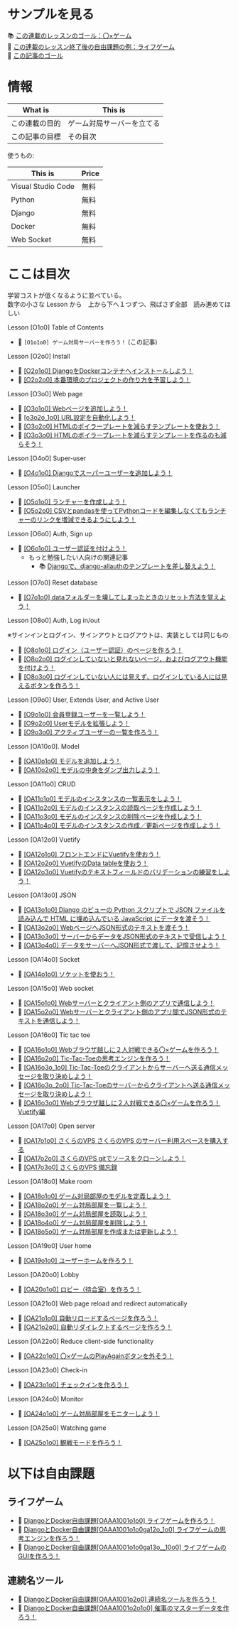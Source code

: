 # サンプルを見る

📚 [この連載のレッスンのゴール：〇×ゲーム](http://tic.warabenture.com:8000/tic-tac-toe/vol3.0/match-application/ver4.0/)  
📖 [この連載のレッスン終了後の自由課題の例：ライフゲーム](http://tic.warabenture.com:8000/lifegame/vol1.0/board/ver0.3)  
📖 [この記事のゴール](http://tic.warabenture.com:8000/)  

# 情報

| What is        | This is                    |
| -------------- | -------------------------- |
| この連載の目的 | ゲーム対局サーバーを立てる |
| この記事の目標 | その目次                   |

使うもの:  

| This is            | Price |
| ------------------ | ----- |
| Visual Studio Code | 無料  |
| Python             | 無料  |
| Django             | 無料  |
| Docker             | 無料  |
| Web Socket         | 無料  |

# ここは目次

学習コストが低くなるように並べている。  
数字の小さな Lesson から　上から下へ１つずつ、飛ばさず全部　読み進めてほしい  

Lesson [O1o0] Table of Contents  

* 📖 `[O1o1o0] ゲーム対局サーバーを作ろう！` (この記事)  

Lesson [O2o0] Install  

* 📖 [[O2o1o0] DjangoをDockerコンテナへインストールしよう！](https://qiita.com/muzudho1/items/48e69ed17d70a8f171a7)
* 📖 [[O2o2o0] 本番環境のプロジェクトの作り方を予習しよう！](https://qiita.com/muzudho1/items/e9b8c1cefa5ddaa21ab2)

Lesson [O3o0] Web page  

* 📖 [[O3o1o0] Webページを追加しよう！](https://qiita.com/muzudho1/items/06fe071c1147b4b8f062)
* 📖 [[o3o2o_1o0] URL設定を自動化しよう！](https://qiita.com/muzudho1/items/eed6f70c0c1502942738)
* 📖 [[O3o2o0] HTMLのボイラープレートを減らすテンプレートを使おう！](https://qiita.com/muzudho1/items/7dcfc068e0bec009d371)
* 📖 [[O3o3o0] HTMLのボイラープレートを減らすテンプレートを作るのも減らそう！](https://qiita.com/muzudho1/items/606d314c01543666c51b)

Lesson [O4o0] Super-user  

* 📖 [[O4o1o0] Djangoでスーパーユーザーを追加しよう！](https://qiita.com/muzudho1/items/cf21fa75e23e1f987153)

Lesson [O5o0] Launcher  

* 📖 [[O5o1o0] ランチャーを作成しよう！](https://qiita.com/muzudho1/items/ad2299cf94a9a5b1c254)
* 📖 [[O5o2o0] CSVとpandasを使ってPythonコードを編集しなくてもランチャーのリンクを増減できるようにしよう！](https://qiita.com/muzudho1/items/19c44296501c29c41d31)

Lesson [O6o0] Auth, Sign up  

* 📖 [[O6o1o0] ユーザー認証を付けよう！](https://qiita.com/muzudho1/items/55cb7ac55299afd51887)
  * もっと勉強したい人向けの関連記事
    * 📚 [Djangoで、django-allauthのテンプレートを差し替えよう！](https://qiita.com/muzudho1/items/6120055b2a8eb4e28527)

Lesson [O7o0] Reset database

* 📖 [[O7o1o0] dataフォルダーを壊してしまったときのリセット方法を覚えよう！](https://qiita.com/muzudho1/items/1ecaac80568c981fcd59)

Lesson [O8o0] Auth, Log in/out  

※サインインとログイン、サインアウトとログアウトは、実装としては同じもの  

* 📖 [[O8o1o0] ログイン（ユーザー認証）のページを作ろう！](https://qiita.com/muzudho1/items/1d34d64562ff07f1742a)
* 📖 [[O8o2o0] ログインしていないと見れないページ，およびログアウト機能を付けよう！](https://qiita.com/muzudho1/items/9f1ae4d0debc0b8aa4b1)
* 📖 [[O8o3o0] ログインしていない人には見えず、ログインしている人には見えるボタンを作ろう！](https://qiita.com/muzudho1/items/0c59f3ce7aa6bef2a91f)

Lesson [O9o0] User, Extends User, and Active User  

* 📖 [[O9o1o0] 会員登録ユーザーを一覧しよう！](https://qiita.com/muzudho1/items/13c15be5b9070dab1770)
* 📖 [[O9o2o0] Userモデルを拡張しよう！](https://qiita.com/muzudho1/items/2d182729f625234f0eff)
* 📖 [[O9o3o0] アクティブユーザーの一覧を作ろう！](https://qiita.com/muzudho1/items/bea77e8a69c5c805e1d7)

Lesson [OA10o0]. Model  

* 📖 [[OA10o1o0] モデルを追加しよう！](https://qiita.com/muzudho1/items/2463cc006da69f5ed7b2)
* 📖 [[OA10o2o0] モデルの中身をダンプ出力しよう！](https://qiita.com/muzudho1/items/5db218ed0f12bae43d18)

Lesson [OA11o0] CRUD  

* 📖 [[OA11o1o0] モデルのインスタンスの一覧表示をしよう！](https://qiita.com/muzudho1/items/77668130b6d941596327)
* 📖 [[OA11o2o0] モデルのインスタンスの読取ページを作成しよう！](https://qiita.com/muzudho1/items/ae362f53a670e265a7e4)
* 📖 [[OA11o3o0] モデルのインスタンスの削除ページを作成しよう！](https://qiita.com/muzudho1/items/32694c883331c75ef059)
* 📖 [[OA11o4o0] モデルのインスタンスの作成／更新ページを作成しよう！](https://qiita.com/muzudho1/items/806ecdba1654ae169f37)

Lesson [OA12o0] Vuetify  

* 📖 [[OA12o1o0] フロントエンドにVuetifyを使おう！](https://qiita.com/muzudho1/items/e80a72b027249daa4d41)
* 📖 [[OA12o2o0] VuetifyのData tableを使おう！](https://qiita.com/muzudho1/items/2b01d3acce5ec1b5770b)
* 📖 [[OA12o3o0] Vuetifyのテキストフィールドのバリデーションの練習をしよう！](https://qiita.com/muzudho1/items/fd47e589cd3f9449fcbb)

Lesson [OA13o0] JSON  

* 📖 [[OA13o1o0] Django のビューの Python スクリプトで JSON ファイルを読み込んで HTML に埋め込んでいる JavaScript にデータを渡そう！](https://qiita.com/muzudho1/items/b3b0c25fc329eb9bc0c1)
* 📖 [[OA13o2o0] WebページへJSON形式のテキストを渡そう！](https://qiita.com/muzudho1/items/c50859d9bde800d06a62)
* 📖 [[OA13o3o0] サーバーからデータをJSON形式のテキストで受信しよう！](https://qiita.com/muzudho1/items/d83760a6a4abadaf19c4)
* 📖 [[OA13o4o0] データをサーバーへJSON形式で渡して、記憶させよう！](https://qiita.com/muzudho1/items/ed0ea262aaa327a2d12b)

Lesson [OA14o0] Socket  

* 📖 [[OA14o1o0] ソケットを使おう！](https://qiita.com/muzudho1/items/7a6501f7dbafbaa9b96c)

Lesson [OA15o0] Web socket  

* 📖 [[OA15o1o0] Webサーバーとクライアント側のアプリで通信しよう！](https://qiita.com/muzudho1/items/9bad88a4092bf83a0f12)
* 📖 [[OA15o2o0] Webサーバーとクライアント側のアプリ間でJSON形式のテキストを通信しよう！](https://qiita.com/muzudho1/items/a3870c78f609a65debe0)

Lesson [OA16o0] Tic tac toe  

* 📖 [[OA16o1o0] Webブラウザ越しに２人対戦できる〇×ゲームを作ろう！](https://qiita.com/muzudho1/items/3bd5e55fbea2c0598e8b)
* 📖 [[OA16o2o0] Tic-Tac-Toeの思考エンジンを作ろう！](https://qiita.com/muzudho1/items/69021deb9ec541406cfb)
* 📖 [[OA16o3o_1o0] Tic-Tac-Toeのクライアントからサーバーへ送る通信メッセージを取り決めしよう！](https://qiita.com/muzudho1/items/931982d06927dd17e353)
* 📖 [[OA16o3o_2o0] Tic-Tac-Toeのサーバーからクライアントへ送る通信メッセージを取り決めしよう！](https://qiita.com/muzudho1/items/b8522ca256e329977288)
* 📖 [[OA16o3o0] Webブラウザ越しに２人対戦できる〇×ゲームを作ろう！ Vuetify編](https://qiita.com/muzudho1/items/f302bdb40fb5c13f9603)

Lesson [OA17o0] Open server  

* 📖 [[OA17o1o0] さくらのVPS さくらのVPS のサーバー利用スペースを購入する](https://qiita.com/muzudho1/items/1d3b4b5608716463184c)
* 📖 [[OA17o2o0] さくらのVPS gitでソースをクローンしよう！](https://qiita.com/muzudho1/items/7d4c35b58d6af20e3ceb)
* 📖 [[OA17o3o0] さくらのVPS 備忘録](https://qiita.com/muzudho1/items/c34c8cf93a091e25cc59)

Lesson [OA18o0] Make room  

* 📖 [[OA18o1o0] ゲーム対局部屋のモデルを定義しよう！](https://qiita.com/muzudho1/items/e1cf253dd6929bcd708d)
* 📖 [[OA18o2o0] ゲーム対局部屋を一覧しよう！](https://qiita.com/muzudho1/items/346c286d4f99850afe23)
* 📖 [[OA18o3o0] ゲーム対局部屋を読取しよう！](https://qiita.com/muzudho1/items/a39bea2f098951292916)
* 📖 [[OA18o4o0] ゲーム対局部屋を削除しよう！](https://qiita.com/muzudho1/items/172485842e7adfb749aa)
* 📖 [[OA18o5o0] ゲーム対局部屋を作成または更新しよう！](https://qiita.com/muzudho1/items/6eaf6cf90fe5a6519184)

Lesson [OA19o0] User home  

* 📖 [[OA19o1o0] ユーザーホームを作ろう！](https://qiita.com/muzudho1/items/37532c83235b7f9e60c9)

Lesson [OA20o0] Lobby  

* 📖 [[OA20o1o0] ロビー（待合室）を作ろう！](https://qiita.com/muzudho1/items/57677b07854aca71b42d)

Lesson [OA21o0] Web page reload and redirect automatically  

* 📖 [[OA21o1o0] 自動リロードするページを作ろう！](https://qiita.com/muzudho1/items/8df599dc0e0acb25f649)
* 📖 [[OA21o2o0] 自動リダイレクトするページを作ろう！](https://qiita.com/muzudho1/items/aea9be36422763f082e9)

Lesson [OA22o0] Reduce client-side functionality  

* 📖 [[OA22o1o0] 〇×ゲームのPlayAgainボタンを外そう！](https://qiita.com/muzudho1/items/d4bfde69c1656616f8ce)

Lesson [OA23o0] Check-in  

* 📖 [[OA23o1o0] チェックインを作ろう！](https://qiita.com/muzudho1/items/1ce542dd66929d7bce3f)

Lesson [OA24o0] Monitor  

* 📖 [[OA24o1o0] ゲーム対局部屋をモニターしよう！](https://qiita.com/muzudho1/items/e5e6e6ba76da401c4c00)

Lesson [OA25o0] Watching game  

* 📖 [[OA25o1o0] 観戦モードを作ろう！](https://qiita.com/muzudho1/items/9e4a7dd1ccfac6ac8d66)

# 以下は自由課題

## ライフゲーム

* 📖 [DjangoとDocker自由課題[OAAA1001o1o0] ライフゲームを作ろう！](https://qiita.com/muzudho1/items/a2c90f8d3dfaad849211)
* 📖 [DjangoとDocker自由課題[OAAA1001o1o0ga12o_1o0] ライフゲームの思考エンジンを作ろう！](https://qiita.com/muzudho1/items/4ec5896c7a8fb27161ff)
* 📖 [DjangoとDocker自由課題[OAAA1001o1o0ga13o__10o0] ライフゲームのGUIを作ろう！](https://qiita.com/muzudho1/items/01d2482576f8ca8d7e0e)

## 連続名ツール

* 📖 [DjangoとDocker自由課題[OAAA1001o2o0] 連続名ツールを作ろう！](https://qiita.com/muzudho1/items/0ae87ae14ee28ccbb08e)
* 📖 [DjangoとDocker自由課題[OAAA1001o2o1o0] 催事のマスターデータを作ろう！](https://qiita.com/muzudho1/items/662b4aecd07a2f7e79af)
